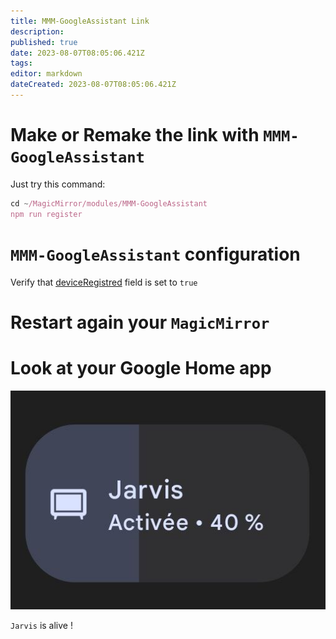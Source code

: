 ```yaml
---
title: MMM-GoogleAssistant Link
description: 
published: true
date: 2023-08-07T08:05:06.421Z
tags: 
editor: markdown
dateCreated: 2023-08-07T08:05:06.421Z
---
```


# Make or Remake the link with `MMM-GoogleAssistant`

Just try this command:

```js
cd ~/MagicMirror/modules/MMM-GoogleAssistant
npm run register
```

# `MMM-GoogleAssistant` configuration

Verify that [deviceRegistred](https://wiki.bugsounet.fr/MMM-GoogleAssistant/Configuration#field-assistantconfig) field is set to `true`

# Restart again your `MagicMirror`

# Look at your Google Home app

![jarvis.png](/resources/smarthome/jarvis.png)

`Jarvis` is alive !